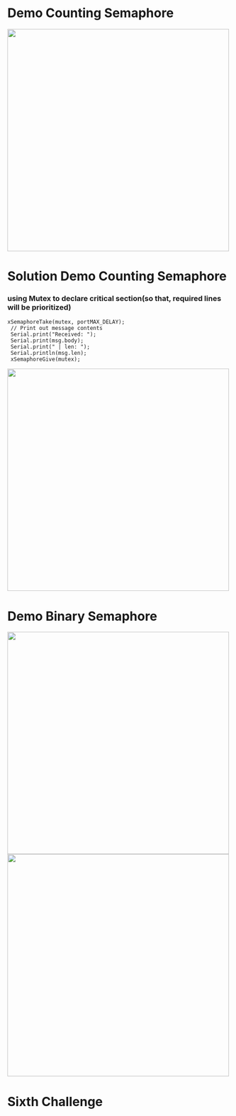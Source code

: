 # Demo Counting Semaphore

<img src="https://user-images.githubusercontent.com/76240694/117097342-efd33880-ad9d-11eb-848d-ce4f2cabaa56.png" width="500">

# Solution Demo Counting Semaphore

### using Mutex to declare critical section(so that, required lines will be prioritized)  

`xSemaphoreTake(mutex, portMAX_DELAY);`  
 ` // Print out message contents`  
 ` Serial.print("Received: ");`  
 ` Serial.print(msg.body);`  
 ` Serial.print(" | len: ");`  
 ` Serial.println(msg.len);`  
 ` xSemaphoreGive(mutex);`  

<img src="https://user-images.githubusercontent.com/76240694/117101194-3c237600-ada8-11eb-927b-3d0b01dceeef.png" width="500">

# Demo Binary Semaphore

<img src="https://user-images.githubusercontent.com/76240694/117228638-06d06400-ae4c-11eb-8d58-187f006dc025.png" width="500">

<img src="https://user-images.githubusercontent.com/76240694/117228798-5d3da280-ae4c-11eb-8e57-7d3cc15f68e0.gif" width="500">

# Sixth Challenge

